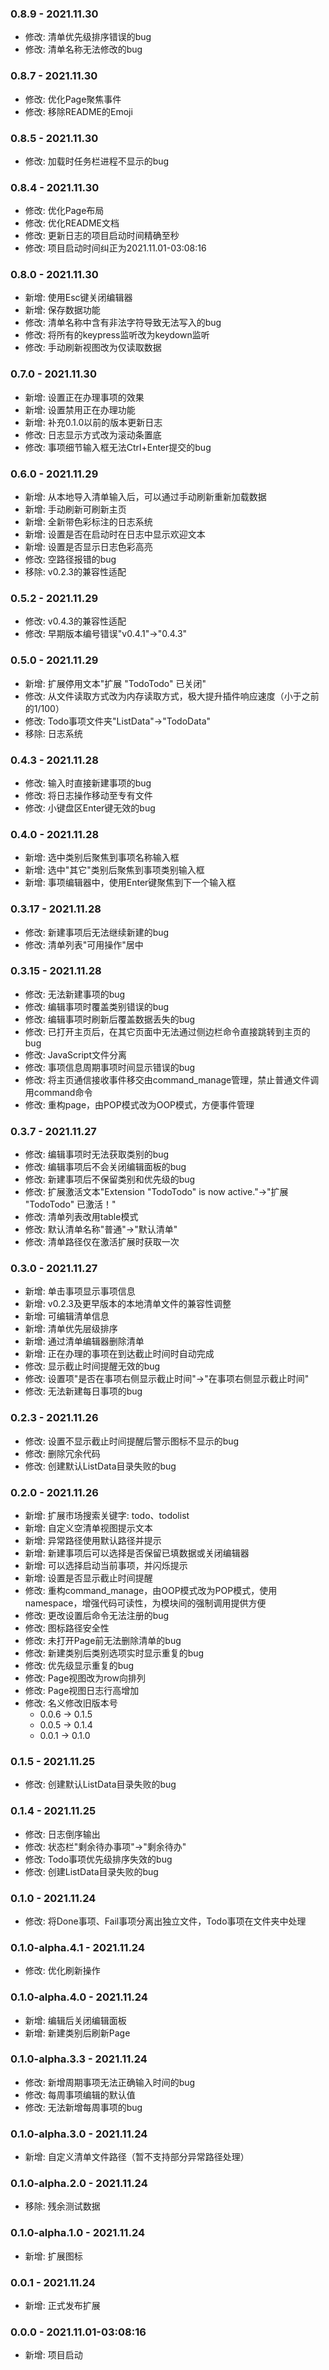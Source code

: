 <!-- 模板
### 版本号 - 更新日期
- 新增: 
- 修改: 
- 移除: 
-->

### 0.8.9 - 2021.11.30
- 修改: 清单优先级排序错误的bug
- 修改: 清单名称无法修改的bug

### 0.8.7 - 2021.11.30
- 修改: 优化Page聚焦事件
- 修改: 移除README的Emoji

### 0.8.5 - 2021.11.30
- 修改: 加载时任务栏进程不显示的bug

### 0.8.4 - 2021.11.30
- 修改: 优化Page布局
- 修改: 优化README文档
- 修改: 更新日志的项目启动时间精确至秒
- 修改: 项目启动时间纠正为2021.11.01-03:08:16

### 0.8.0 - 2021.11.30
- 新增: 使用Esc键关闭编辑器
- 新增: 保存数据功能
- 修改: 清单名称中含有非法字符导致无法写入的bug
- 修改: 将所有的keypress监听改为keydown监听
- 修改: 手动刷新视图改为仅读取数据

### 0.7.0 - 2021.11.30
- 新增: 设置正在办理事项的效果
- 新增: 设置禁用正在办理功能
- 新增: 补充0.1.0以前的版本更新日志
- 修改: 日志显示方式改为滚动条置底
- 修改: 事项细节输入框无法Ctrl+Enter提交的bug

### 0.6.0 - 2021.11.29
- 新增: 从本地导入清单输入后，可以通过手动刷新重新加载数据
- 新增: 手动刷新可刷新主页
- 新增: 全新带色彩标注的日志系统
- 新增: 设置是否在启动时在日志中显示欢迎文本
- 新增: 设置是否显示日志色彩高亮
- 修改: 空路径报错的bug
- 移除: v0.2.3的兼容性适配

### 0.5.2 - 2021.11.29
- 修改: v0.4.3的兼容性适配
- 修改: 早期版本编号错误"v0.4.1"->"0.4.3"

### 0.5.0 - 2021.11.29
- 新增: 扩展停用文本"扩展 \"TodoTodo\" 已关闭"
- 修改: 从文件读取方式改为内存读取方式，极大提升插件响应速度（小于之前的1/100）
- 修改: Todo事项文件夹"ListData"->"TodoData"
- 移除: 日志系统

### 0.4.3 - 2021.11.28
- 修改: 输入时直接新建事项的bug
- 修改: 将日志操作移动至专有文件
- 修改: 小键盘区Enter键无效的bug

### 0.4.0 - 2021.11.28
- 新增: 选中类别后聚焦到事项名称输入框
- 新增: 选中"其它"类别后聚焦到事项类别输入框
- 新增: 事项编辑器中，使用Enter键聚焦到下一个输入框

### 0.3.17 - 2021.11.28
- 修改: 新建事项后无法继续新建的bug
- 修改: 清单列表"可用操作"居中

### 0.3.15 - 2021.11.28
- 修改: 无法新建事项的bug
- 修改: 编辑事项时覆盖类别错误的bug
- 修改: 编辑事项时刷新后覆盖数据丢失的bug
- 修改: 已打开主页后，在其它页面中无法通过侧边栏命令直接跳转到主页的bug
- 修改: JavaScript文件分离
- 修改: 事项信息周期事项时间显示错误的bug
- 修改: 将主页通信接收事件移交由command_manage管理，禁止普通文件调用command命令
- 修改: 重构page，由POP模式改为OOP模式，方便事件管理

### 0.3.7 - 2021.11.27
- 修改: 编辑事项时无法获取类别的bug
- 修改: 编辑事项后不会关闭编辑面板的bug
- 修改: 新建事项后不保留类别和优先级的bug
- 修改: 扩展激活文本"Extension \"TodoTodo\" is now active."->"扩展 \"TodoTodo\" 已激活！"
- 修改: 清单列表改用table模式
- 修改: 默认清单名称"普通"->"默认清单"
- 修改: 清单路径仅在激活扩展时获取一次

### 0.3.0 - 2021.11.27
- 新增: 单击事项显示事项信息
- 新增: v0.2.3及更早版本的本地清单文件的兼容性调整
- 新增: 可编辑清单信息
- 新增: 清单优先层级排序
- 新增: 通过清单编辑器删除清单
- 新增: 正在办理的事项在到达截止时间时自动完成
- 修改: 显示截止时间提醒无效的bug
- 修改: 设置项"是否在事项右侧显示截止时间"->"在事项右侧显示截止时间"
- 修改: 无法新建每日事项的bug

### 0.2.3 - 2021.11.26
- 修改: 设置不显示截止时间提醒后警示图标不显示的bug
- 修改: 删除冗余代码
- 修改: 创建默认ListData目录失败的bug

### 0.2.0 - 2021.11.26
- 新增: 扩展市场搜索关键字: todo、todolist
- 新增: 自定义空清单视图提示文本
- 新增: 异常路径使用默认路径并提示
- 新增: 新建事项后可以选择是否保留已填数据或关闭编辑器
- 新增: 可以选择启动当前事项，并闪烁提示
- 新增: 设置是否显示截止时间提醒
- 修改: 重构command_manage，由OOP模式改为POP模式，使用namespace，增强代码可读性，为模块间的强制调用提供方便
- 修改: 更改设置后命令无法注册的bug
- 修改: 图标路径安全性
- 修改: 未打开Page前无法删除清单的bug
- 修改: 新建类别后类别选项实时显示重复的bug
- 修改: 优先级显示重复的bug
- 修改: Page视图改为row向排列
- 修改: Page视图日志行高增加
- 修改: 名义修改旧版本号
  - 0.0.6 -> 0.1.5
  - 0.0.5 -> 0.1.4
  - 0.0.1 -> 0.1.0

### 0.1.5 - 2021.11.25
- 修改: 创建默认ListData目录失败的bug

### 0.1.4 - 2021.11.25
- 修改: 日志倒序输出
- 修改: 状态栏"剩余待办事项"->"剩余待办"
- 修改: Todo事项优先级排序失效的bug
- 修改: 创建ListData目录失败的bug

### 0.1.0 - 2021.11.24
- 修改: 将Done事项、Fail事项分离出独立文件，Todo事项在文件夹中处理

### 0.1.0-alpha.4.1 - 2021.11.24
- 修改: 优化刷新操作

### 0.1.0-alpha.4.0 - 2021.11.24
- 新增: 编辑后关闭编辑面板
- 新增: 新建类别后刷新Page

### 0.1.0-alpha.3.3 - 2021.11.24
- 修改: 新增周期事项无法正确输入时间的bug
- 修改: 每周事项编辑的默认值
- 修改: 无法新增每周事项的bug

### 0.1.0-alpha.3.0 - 2021.11.24
- 新增: 自定义清单文件路径（暂不支持部分异常路径处理）

### 0.1.0-alpha.2.0 - 2021.11.24
- 移除: 残余测试数据

### 0.1.0-alpha.1.0 - 2021.11.24
- 新增: 扩展图标

### 0.0.1 - 2021.11.24
- 新增: 正式发布扩展

### 0.0.0 - 2021.11.01-03:08:16
- 新增: 项目启动
